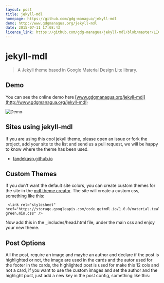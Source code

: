 ```yaml
---
layout: post
title: jekyll-mdl
homepage: https://github.com/gdg-managua/jekyll-mdl
demo: http://www.gdgmanagua.org/jekyll-mdl
date: 2015-07-11 17:08:43
licence_link: https://github.com/gdg-managua/jekyll-mdl/blob/master/LICENSE
---
```

# jekyll-mdl
> A Jekyll theme based in Google Material Design Lite library.

## Demo

You can see the online demo here [www.gdgmanagua.org/jekyll-mdl](http://www.gdgmanagua.org/jekyll-mdl)

![Demo](https://raw.githubusercontent.com/gdg-managua/jekyll-mdl/master/jekyll-mdl-screen.png)

## Sites using jekyll-mdl

If you are using this cool jekyll theme, please open an issue or fork the project, add your site to the list and send us a pull request, we will be happy to know where the theme has been used.

- [fandekasp.github.io](http://fandekasp.github.io/)

## Custom Themes

If you don't want the default site colors, you can create custom themes for the site in the [mdl theme creator](http://www.getmdl.io/customize/index.html). The site will create a custom css, something like this:

     <link rel="stylesheet" href="https://storage.googleapis.com/code.getmdl.io/1.0.0/material.teal-green.min.css" />

Now add this in the _includes/head.html file, under the main css and enjoy your new theme.

## Post Options

All the post, require an image and maybe an author and declare if the post is highlighted or not, the image are used in the cards and the autor used for the footer in the cards, the highlighted post is used for make this 12 cols and not a card, if you want to use the custom images and set the author and the highlight post, just add a new key in the post config, something like this:

    
